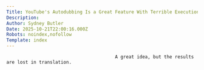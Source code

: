 ```yaml
---
Title: YouTube's Autodubbing Is a Great Feature With Terrible Execution
Description: 
Author: Sydney Butler
Date: 2025-10-21T22:00:16.000Z
Robots: noindex,nofollow
Template: index
---
```


                                            A great idea, but the results are lost in translation.
                                        